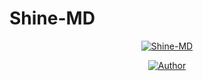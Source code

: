 # Shine-MD
<p align="center">
<a href="#"><img title="Shine-MD" src="https://img.shields.io/badge/Shine -MD?colorA=%23ff0000&colorB=%23017e40&style=for-the-badge"></a>
</p>
<p align="center">
<a href="https://github.com/WhyShine"><img title="Author" src="https://img.shields.io/badge/AUTHOR-WHYSHINE-orange.svg?style=for-the-badge&logo=github"></a>
</p>
